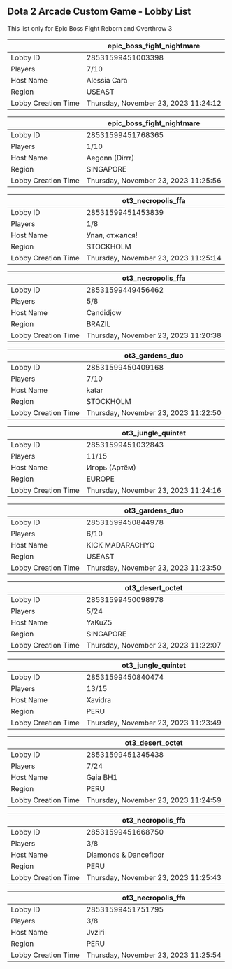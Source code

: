## Dota 2 Arcade Custom Game - Lobby List

This list only for Epic Boss Fight Reborn and Overthrow 3

|  | epic_boss_fight_nightmare |
| ------ | ------ |
| Lobby ID | 28531599451003398 |
| Players | 7/10 |
| Host Name | Alessia Cara |
| Region | USEAST |
| Lobby Creation Time | Thursday, November 23, 2023 11:24:12 |


|  | epic_boss_fight_nightmare |
| ------ | ------ |
| Lobby ID | 28531599451768365 |
| Players | 1/10 |
| Host Name | Aegonn (Dirrr) |
| Region | SINGAPORE |
| Lobby Creation Time | Thursday, November 23, 2023 11:25:56 |


|  | ot3_necropolis_ffa |
| ------ | ------ |
| Lobby ID | 28531599451453839 |
| Players | 1/8 |
| Host Name | Упал, отжался! |
| Region | STOCKHOLM |
| Lobby Creation Time | Thursday, November 23, 2023 11:25:14 |


|  | ot3_necropolis_ffa |
| ------ | ------ |
| Lobby ID | 28531599449456462 |
| Players | 5/8 |
| Host Name | Candidjow |
| Region | BRAZIL |
| Lobby Creation Time | Thursday, November 23, 2023 11:20:38 |


|  | ot3_gardens_duo |
| ------ | ------ |
| Lobby ID | 28531599450409168 |
| Players | 7/10 |
| Host Name | katar |
| Region | STOCKHOLM |
| Lobby Creation Time | Thursday, November 23, 2023 11:22:50 |


|  | ot3_jungle_quintet |
| ------ | ------ |
| Lobby ID | 28531599451032843 |
| Players | 11/15 |
| Host Name | Игорь (Артём) |
| Region | EUROPE |
| Lobby Creation Time | Thursday, November 23, 2023 11:24:16 |


|  | ot3_gardens_duo |
| ------ | ------ |
| Lobby ID | 28531599450844978 |
| Players | 6/10 |
| Host Name | KICK MADARACHYO |
| Region | USEAST |
| Lobby Creation Time | Thursday, November 23, 2023 11:23:50 |


|  | ot3_desert_octet |
| ------ | ------ |
| Lobby ID | 28531599450098978 |
| Players | 5/24 |
| Host Name | YaKuZ5 |
| Region | SINGAPORE |
| Lobby Creation Time | Thursday, November 23, 2023 11:22:07 |


|  | ot3_jungle_quintet |
| ------ | ------ |
| Lobby ID | 28531599450840474 |
| Players | 13/15 |
| Host Name | Xavidra |
| Region | PERU |
| Lobby Creation Time | Thursday, November 23, 2023 11:23:49 |


|  | ot3_desert_octet |
| ------ | ------ |
| Lobby ID | 28531599451345438 |
| Players | 7/24 |
| Host Name | Gaia BH1 |
| Region | PERU |
| Lobby Creation Time | Thursday, November 23, 2023 11:24:59 |


|  | ot3_necropolis_ffa |
| ------ | ------ |
| Lobby ID | 28531599451668750 |
| Players | 3/8 |
| Host Name | Diamonds & Dancefloor |
| Region | PERU |
| Lobby Creation Time | Thursday, November 23, 2023 11:25:43 |


|  | ot3_necropolis_ffa |
| ------ | ------ |
| Lobby ID | 28531599451751795 |
| Players | 3/8 |
| Host Name | Jvziri |
| Region | PERU |
| Lobby Creation Time | Thursday, November 23, 2023 11:25:54 |


